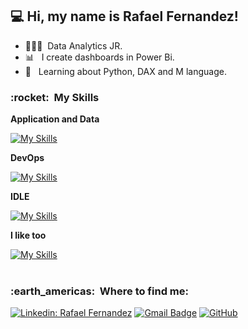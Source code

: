 
## 💻 Hi, my name is <strong>Rafael Fernandez!</strong>
- 👨🏻‍💻 &nbsp;Data Analytics JR.
- 📊 &nbsp; I create dashboards in Power Bi.
- 📖 &nbsp; Learning about Python, DAX and M language.

<h3> :rocket: &nbsp;My Skills </h3>

**Application and Data**

  [![My Skills](https://skillicons.dev/icons?i=nodejs,react,npm,mysql,sqlite,postgres,js,ts,html,css,py,c)](https://skillicons.dev)
  
**DevOps**

[![My Skills](https://skillicons.dev/icons?i=git,github)](https://skillicons.dev)
  
**IDLE**

[![My Skills](https://skillicons.dev/icons?i=vscode,androidstudio,pycharm,sublime)](https://skillicons.dev)

**I like too**

[![My Skills](https://skillicons.dev/icons?i=ae,ai,ps,mint,windows)](https://skillicons.dev)
  <br/>
<br/>
<h3> :earth_americas: &nbsp;Where to find me: </h3> 

[![Linkedin: Rafael Fernandez](https://skillicons.dev/icons?i=linkedin)](https://www.linkedin.com/in/rafaelfernandez30/)
[![Gmail Badge](https://img.shields.io/badge/-rafael.f.fernandez30@gmail.com-006bed?style=flat-square&logo=Gmail&logoColor=white&link=mailto:SEU-EMAIL)](mailto:rafael.f.fernandez30@gmail.com)
[![GitHub]( https://img.shields.io/github/followers/RafaelFernandez30?label=follow&style=social)](https://github.com/RafaelFernandez30/)
